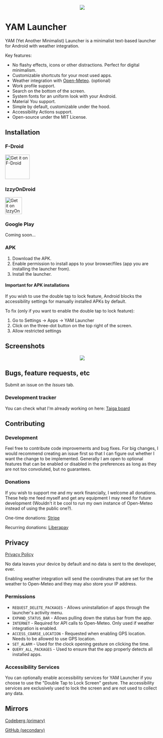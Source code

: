 <p align="center">
  <img src=https://codeberg.org/ottoptj/yamlauncher/raw/branch/main/app/src/main/res/mipmap-xxxhdpi/ic_launcher.webp />
</p>

# YAM Launcher

YAM (Yet Another Minimalist) Launcher is a minimalist text-based launcher for Android with weather integration.

Key features:
- No flashy effects, icons or other distractions. Perfect for digital minimalism.
- Customizable shortcuts for your most used apps.
- Weather integration with [Open-Meteo](https://open-meteo.com/). (optional)
- Work profile support.
- Search on the bottom of the screen.
- System fonts for an uniform look with your Android.
- Material You support.
- Simple by default, customizable under the hood. 
- Accessibility Actions support.
- Open-source under the MIT License.

## Installation

### F-Droid
[<img src="https://fdroid.gitlab.io/artwork/badge/get-it-on.png"
    alt="Get it on F-Droid"
    height="80">](https://f-droid.org/en/packages/eu.ottop.yamlauncher)

### IzzyOnDroid
[<img src="https://github.com/user-attachments/assets/0e6a8084-f056-4db1-9ba3-58b4edb578d0"
alt="Get it on IzzyOnDroid"
height="55">](https://apt.izzysoft.de/fdroid/index/apk/eu.ottop.yamlauncher)

### Google Play

Coming soon...

### APK

1. Download the APK.
2. Enable permission to install apps to your browser/files (app you are installing the launcher from).
3. Install the launcher.

#### Important for APK installations

If you wish to use the double tap to lock feature, Android blocks the accessibility settings for manually installed APKs by default. 

To fix (only if you want to enable the double tap to lock feature):

1. Go to Settings -> Apps -> YAM Launcher
2. Click on the three-dot button on the top right of the screen. 
3. Allow restricted settings

## Screenshots

<p align="center">
<img src=https://github.com/user-attachments/assets/4435e05e-3f8e-4b65-b5c1-e7e718db14f5 />
</p>

## Bugs, feature requests, etc

Submit an issue on the *Issues* tab.

### Development tracker

You can check what I'm already working on here: [Taiga board](https://tree.taiga.io/project/ottoptj-yam-launcher/kanban)

## Contributing

### Development

Feel free to contribute code improvements and bug fixes. For big changes, I would recommend creating an issue first so that I can figure out whether I want the change to be implemented. Generally I am open to optional features that can be enabled or disabled in the preferences as long as they are not too convoluted, but no guarantees.

### Donations

If you wish to support me and my work financially, I welcome all donations. These help me feed myself and get any equipment I may need for future development (Wouldn't it be cool to run my own instance of Open-Meteo instead of using the public one?).

One-time donations: [Stripe](https://donate.stripe.com/14k6s2bMJdnDgtW288)

Recurring donations: [Liberapay](https://liberapay.com/ottoptj/donate)

## Privacy

[Privacy Policy](https://codeberg.org/ottoptj/yamlauncher/src/branch/main/PrivacyPolicy.md)

No data leaves your device by default and no data is sent to the developer, ever. 

Enabling weather integration will send the coordinates that are set for the weather to Open-Meteo and they may also store your IP address.

### Permissions

- `REQUEST_DELETE_PACKAGES` - Allows uninstallation of apps through the launcher's activity menu.
- `EXPAND_STATUS_BAR` - Allows pulling down the status bar from the app.
- `INTERNET` - Required for API calls to Open-Meteo. Only used if weather integration is enabled.
- `ACCESS_COARSE_LOCATION` - Requested when enabling GPS location. Needs to be allowed to use GPS location.
- `SET_ALARM` - Used for the clock opening gesture on clicking the time. 
- `QUERY_ALL_PACKAGES` - Used to ensure that the app properly detects all installed apps. 

### Accessibility Services

You can optionally enable accessibility services for YAM Launcher if you choose to use the "Double Tap to Lock Screen" gesture. The accessibility services are exclusively used to lock the screen and are not used to collect any data.

## Mirrors

[Codeberg (primary)](https://codeberg.org/ottoptj/yamlauncher)

[GitHub (secondary)](https://github.com/ottop/yam_launcher)